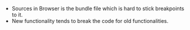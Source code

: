 - Sources in Browser is the bundle file which is hard to stick breakpoints to it.
- New functionality tends to break the code for old functionalities.